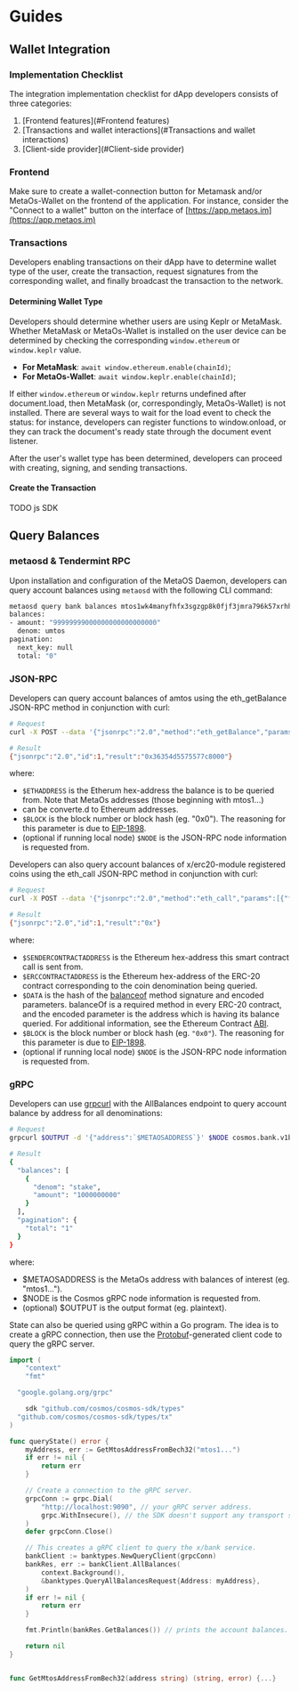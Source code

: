 # Guides

## Wallet Integration

### Implementation Checklist

The integration implementation checklist for dApp developers consists of three categories:

1. [Frontend features](#Frontend features)
2. [Transactions and wallet interactions](#Transactions and wallet interactions)
3. [Client-side provider](#Client-side provider)

### Frontend

Make sure to create a wallet-connection button for Metamask and/or MetaOs-Wallet on the frontend of the application. 
For instance, consider the "Connect to a wallet" button on the interface of [https://app.metaos.im](https://app.metaos.im)

### Transactions

Developers enabling transactions on their dApp have to determine wallet type of the user, create the transaction, 
request signatures from the corresponding wallet, and finally broadcast the transaction to the network.

#### Determining Wallet Type
Developers should determine whether users are using Keplr or MetaMask. 
Whether MetaMask or MetaOs-Wallet is installed on the user device can be determined by checking the corresponding 
`window.ethereum` or `window.keplr` value.
- **For MetaMask**: `await window.ethereum.enable(chainId)`;
- **For MetaOs-Wallet**: `await window.keplr.enable(chainId)`;

If either `window.ethereum` or `window.keplr` returns undefined after document.load, then MetaMask (or, correspondingly, MetaOs-Wallet) is not installed. 
There are several ways to wait for the load event to check the status: for instance, developers can register functions to window.onload, or they can track the document's ready state through the document event listener.

After the user's wallet type has been determined, developers can proceed with creating, signing, and sending transactions.

#### Create the Transaction
TODO js SDK

## Query Balances

### metaosd & Tendermint RPC
Upon installation and configuration of the MetaOS Daemon, developers can query account balances using `metaosd` with the following CLI command:
```bash
metaosd query bank balances mtos1wk4manyfhfx3sgzgp8k0fjf3jmra796k57xrhh
balances:
- amount: "99999999000000000000000000"
  denom: umtos
pagination:
  next_key: null
  total: "0"
```

### JSON-RPC
Developers can query account balances of amtos using the eth_getBalance 
JSON-RPC method in conjunction with curl:
```bash
# Request
curl -X POST --data '{"jsonrpc":"2.0","method":"eth_getBalance","params":[`$ETHADDRESS`, `$BLOCK`],"id":1}' -H "Content-Type: application/json" $NODE

# Result
{"jsonrpc":"2.0","id":1,"result":"0x36354d5575577c8000"}
```
where:
- `$ETHADDRESS` is the Etherum hex-address the balance is to be queried from. Note that MetaOs addresses (those beginning with mtos1...)
- can be converte.d to Ethereum addresses.
- `$BLOCK` is the block number or block hash (eg. "0x0"). The reasoning for this parameter is due to [EIP-1898](https://github.com/ethereum/EIPs/blob/master/EIPS/eip-1898.md).
- (optional if running local node) `$NODE` is the JSON-RPC node information is requested from.

Developers can also query account balances of x/erc20-module registered coins using the eth_call JSON-RPC method 
in conjunction with curl:
```bash
# Request
curl -X POST --data '{"jsonrpc":"2.0","method":"eth_call","params":[{"from":`SENDERCONTRACTADDRESS`, "to":`ERCCONTRACTADDRESS`, "data":`$DATA`}, `$BLOCK`],"id":1}'  -H "Content-Type: application/json" $NODE

# Result
{"jsonrpc":"2.0","id":1,"result":"0x"}
```
where:
- `$SENDERCONTRACTADDRESS` is the Ethereum hex-address this smart contract call is sent from.
- `$ERCCONTRACTADDRESS` is the Ethereum hex-address of the ERC-20 contract corresponding to the coin denomination being queried.
- `$DATA` is the hash of the [balanceof](https://docs.openzeppelin.com/contracts/2.x/api/token/erc20#ERC20) method signature and encoded parameters. 
balanceOf is a required method in every ERC-20 contract, and the encoded parameter is the address which is having its balance queried. 
For additional information, see the Ethereum Contract [ABI](https://docs.soliditylang.org/en/v0.8.13/abi-spec.html).
- `$BLOCK` is the block number or block hash (eg. `"0x0"`). The reasoning for this parameter is due to [EIP-1898](https://github.com/ethereum/EIPs/blob/master/EIPS/eip-1898.md).
- (optional if running local node) `$NODE` is the JSON-RPC node information is requested from.

### gRPC
Developers can use [grpcurl](https://github.com/fullstorydev/grpcurl) with the AllBalances endpoint to query account balance by address for all denominations:
```bash
# Request
grpcurl $OUTPUT -d '{"address":`$METAOSADDRESS`}' $NODE cosmos.bank.v1beta1.Query/AllBalances

# Result
{
  "balances": [
    {
      "denom": "stake",
      "amount": "1000000000"
    }
  ],
  "pagination": {
    "total": "1"
  }
}
```
where:
- $METAOSADDRESS is the MetaOs address with balances of interest (eg. "mtos1...").
- $NODE is the Cosmos gRPC node information is requested from.
- (optional) $OUTPUT is the output format (eg. plaintext).

State can also be queried using gRPC within a Go program. The idea is to create a gRPC connection, then use the 
[Protobuf](https://developers.google.com/protocol-buffers)-generated client code to query the gRPC server.

```go
import (
    "context"
    "fmt"

  "google.golang.org/grpc"

    sdk "github.com/cosmos/cosmos-sdk/types"
  "github.com/cosmos/cosmos-sdk/types/tx"
)

func queryState() error {
    myAddress, err := GetMtosAddressFromBech32("mtos1...") 
    if err != nil {
        return err
    }

    // Create a connection to the gRPC server.
    grpcConn := grpc.Dial(
        "http://localhost:9090", // your gRPC server address.
        grpc.WithInsecure(), // the SDK doesn't support any transport security mechanism.
    )
    defer grpcConn.Close()

    // This creates a gRPC client to query the x/bank service.
    bankClient := banktypes.NewQueryClient(grpcConn)
    bankRes, err := bankClient.AllBalances(
        context.Background(),
        &banktypes.QueryAllBalancesRequest{Address: myAddress},
    )
    if err != nil {
        return err
    }

    fmt.Println(bankRes.GetBalances()) // prints the account balances.

    return nil
}


func GetMtosAddressFromBech32(address string) (string, error) {...}
```





